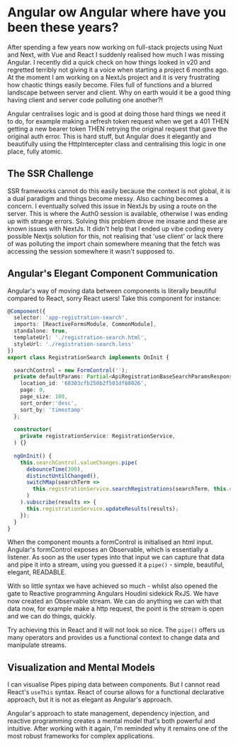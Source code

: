 
# Angular ow Angular where have you been these years?

After spending a few years now working on full-stack projects using Nuxt and Next, with Vue and React I suddenly realised how much I was missing Angular. I recently did a quick check on how things looked in v20 and regretted terribly not giving it a voice when starting a project 6 months ago. At the moment I am working on a NextJs project and it is very frustrating how chaotic things easily become. Files full of functions and a blurred landscape between server and client. Why on earth would it be a good thing having client and server code polluting one another?! 

Angular centralises logic and is good at doing those hard things we need it to do, for example making a refresh token request when we get a 401 THEN getting a new bearer token THEN retrying the original request that gave the original auth error. This is hard stuff, but Angular does it elegantly and beautifully using the HttpIntercepter class and centralising this logic in one place, fully atomic.

## The SSR Challenge

SSR frameworks cannot do this easily because the context is not global, it is a dual paradigm and things become messy. Also caching becomes a concern. I eventually solved this issue in NextJs by using a route on the server. This is where the Auth0 session is available, otherwise I was ending up with strange errors. Solving this problem drove me insane and these are known issues with NextJs. It didn't help that I ended up vibe coding every possible Nextjs solution for this, not realising that 'use client' or lack there of was polluting the import chain somewhere meaning that the fetch was accessing the session somewhere it wasn't supposed to.

## Angular's Elegant Component Communication

Angular's way of moving data between components is literally beautiful compared to React, sorry React users! Take this component for instance:

```typescript
@Component({
  selector: 'app-registration-search',
  imports: [ReactiveFormsModule, CommonModule],
  standalone: true,
  templateUrl: './registration-search.html',
  styleUrl: './registration-search.less'
})
export class RegistrationSearch implements OnInit {

  searchControl = new FormControl('');
  private defaultParams: Partial<ApiRegistrationBaseSearchParamsResponse> = {
    location_id: '68303cfb250b2f501df68026',
    page: 0, 
    page_size: 100,
    sort_order:'desc',
    sort_by: 'timestamp'
  };
  
  constructor(
    private registrationService: RegistrationService,
  ) {}
  
  ngOnInit() {
    this.searchControl.valueChanges.pipe(
      debounceTime(300),
      distinctUntilChanged(),
      switchMap(searchTerm => 
        this.registrationService.searchRegistrations(searchTerm, this.defaultParams)
      )
    ).subscribe(results => {
      this.registrationService.updateResults(results);
    });
  }
}
```

When the component mounts a formControl is initialised an html input. Angular's formControl exposes an Observable, which is essentially a listener. As soon as the user types into that input we can capture that data and pipe it into a stream, using you guessed it a `pipe()` - simple, beautiful, elegant, READABLE.

With so little syntax we have achieved so much - whilst also opened the gate to Reactive programming Angulars Houdini sidekick RxJS. We have now created an Observable stream. We can do anything we can with that data now, for example make a http request, the point is the stream is open and we can do things, quickly. 

Try achieving this in React and it will not look so nice. The `pipe()` offers us many operators and provides us a functional context to change data and manipulate streams.

## Visualization and Mental Models

I can visualise Pipes piping data between components. But I cannot read React's `useThis` syntax. React of course allows for a functional declarative approach, but it is not as elegant as Angular's approach.


Angular's approach to state management, dependency injection, and reactive programming creates a mental model that's both powerful and intuitive. After working with it again, I'm reminded why it remains one of the most robust frameworks for complex applications.

